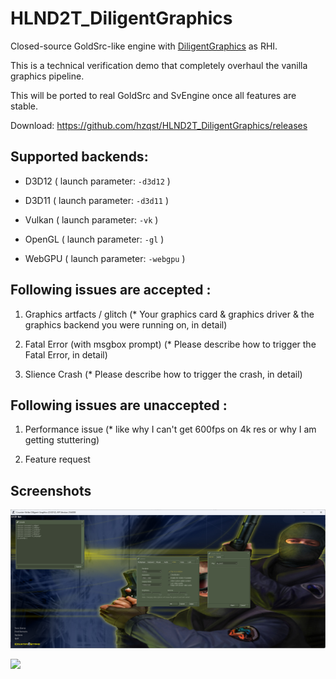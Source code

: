 # HLND2T_DiligentGraphics

Closed-source GoldSrc-like engine with [DiligentGraphics](https://github.com/DiligentGraphics/DiligentEngine) as RHI.

This is a technical verification demo that completely overhaul the vanilla graphics pipeline.

This will be ported to real GoldSrc and SvEngine once all features are stable.

Download: https://github.com/hzqst/HLND2T_DiligentGraphics/releases

## Supported backends:

* D3D12 ( launch parameter: `-d3d12` )

* D3D11 ( launch parameter: `-d3d11` )

* Vulkan ( launch parameter: `-vk` )

* OpenGL ( launch parameter: `-gl` )

* WebGPU ( launch parameter: `-webgpu` )

## Following issues are accepted :

1. Graphics artfacts / glitch (* Your graphics card & graphics driver & the graphics backend you were running on, in detail)

2. Fatal Error (with msgbox prompt) (* Please describe how to trigger the Fatal Error, in detail)

3. Slience Crash (* Please describe how to trigger the crash, in detail)

## Following issues are unaccepted :

1. Performance issue (* like why I can't get 600fps on 4k res or why I am getting stuttering)

2. Feature request

## Screenshots

![](/img/1.png)

![](/img/2.png)
